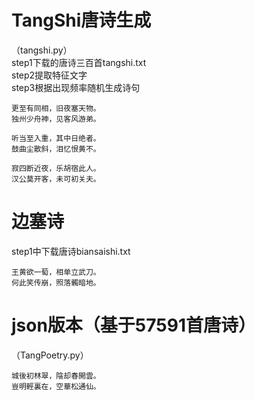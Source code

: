 # TangShi唐诗生成
（tangshi.py）  
step1下载的唐诗三百首tangshi.txt  
step2提取特征文字  
step3根据出现频率随机生成诗句  

    更至有同相，旧夜塞天物。
    独州少舟神，见客风游弟。

    听当至入重，其中日绝者。
    鼓曲尘散斜，泪忆恨黄不。

    寂四断近夜，乐胡宿此人。
    汉公莫开客，未可初关夫。
    
# 边塞诗  
step1中下载唐诗biansaishi.txt

    王黄欲一萄，相单立武刀。
    何此笑传崩，照落髑暗地。
    
# json版本（基于57591首唐诗）
（TangPoetry.py）

    城後初林翠，陰却春開雲。
    豈明輕裏在，空華松通仙。
